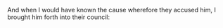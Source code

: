 And when I would have known the cause wherefore they accused him, I brought him forth into their council:
